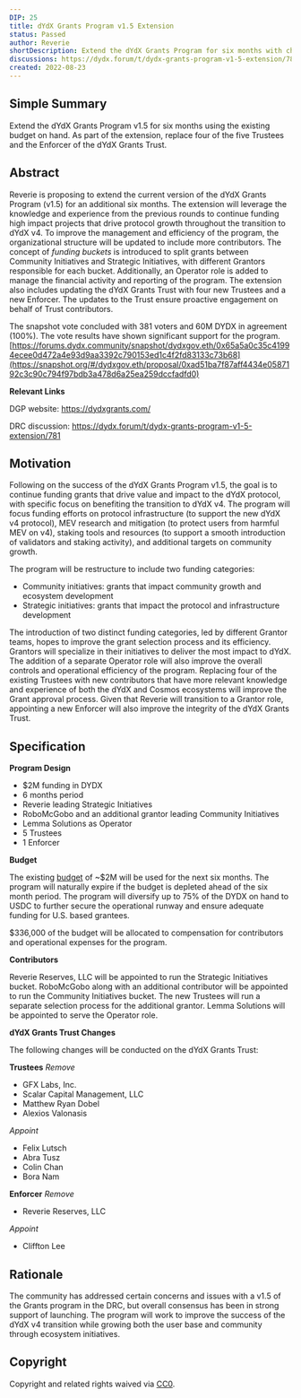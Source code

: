 ```yaml
---
DIP: 25
title: dYdX Grants Program v1.5 Extension
status: Passed
author: Reverie
shortDescription: Extend the dYdX Grants Program for six months with changes to the Trust
discussions: https://dydx.forum/t/dydx-grants-program-v1-5-extension/781
created: 2022-08-23
---
```


## Simple Summary

Extend the dYdX Grants Program v1.5 for six months using the existing budget on hand. As part of the extension, replace four of the five Trustees and the Enforcer of the dYdX Grants Trust.

## Abstract

Reverie is proposing to extend the current version of the dYdX Grants Program (v1.5) for an additional six months.
The extension will leverage the knowledge and experience from the previous rounds to continue funding high impact projects that drive protocol growth throughout the transition to dYdX v4.
To improve the management and efficiency of the program, the organizational structure will be updated to include more contributors. The concept of _funding buckets_ is introduced to split grants between Community Initiatives and Strategic Initiatives, with different Grantors responsible for each bucket. Additionally, an Operator role is added to manage the financial activity and reporting of the program.
The extension also includes updating the dYdX Grants Trust with four new Trustees and a new Enforcer. The updates to the Trust ensure proactive engagement on behalf of Trust contributors.

The snapshot vote concluded with 381 voters and 60M DYDX in agreement (100%). The vote results have shown significant support for the program.
[https://forums.dydx.community/snapshot/dydxgov.eth/0x65a5a0c35c41994ecee0d472a4e93d9aa3392c790153ed1c4f2fd83133c73b68](https://snapshot.org/#/dydxgov.eth/proposal/0xad51ba7f87aff4434e0587192c3c90c794f97bdb3a478d6a25ea259dccfadfd0)

**Relevant Links**

DGP website: https://dydxgrants.com/

DRC discussion: https://dydx.forum/t/dydx-grants-program-v1-5-extension/781

## Motivation

Following on the success of the dYdX Grants Program v1.5, the goal is to continue funding grants that drive value and impact to the dYdX protocol, with specific focus on benefiting the transition to dYdX v4.
The program will focus funding efforts on protocol infrastructure (to support the new dYdX v4 protocol), MEV research and mitigation (to protect users from harmful MEV on v4), staking tools and resources (to support a smooth introduction of validators and staking activity), and additional targets on community growth.

The program will be restructure to include two funding categories:
- Community initiatives: grants that impact community growth and ecosystem development
- Strategic initiatives: grants that impact the protocol and infrastructure development

The introduction of two distinct funding categories, led by different Grantor teams, hopes to improve the grant selection process and its efficiency. Grantors will specialize in their initiatives to deliver the most impact to dYdX.
The addition of a separate Operator role will also improve the overall controls and operational efficiency of the program.
Replacing four of the existing Trustees with new contributors that have more relevant knowledge and experience of both the dYdX and Cosmos ecosystems will improve the Grant approval process. Given that Reverie will transition to a Grantor role, appointing a new Enforcer will also improve the integrity of the dYdX Grants Trust.

## Specification

**Program Design**

* $2M funding in DYDX
* 6 months period
* Reverie leading Strategic Initiatives
* RoboMcGobo and an additional grantor leading Community Initiatives
* Lemma Solutions as Operator
* 5 Trustees
* 1 Enforcer

**Budget**

The existing [budget](https://etherscan.io/address/0xFa3811E5C92358133330f9F787980ba1e8E0D99a) of ~$2M will be used for the next six months. The program will naturally expire if the budget is depleted ahead of the six month period.
The program will diversify up to 75% of the DYDX on hand to USDC to further secure the operational runway and ensure adequate funding for U.S. based grantees.

$336,000 of the budget will be allocated to compensation for contributors and operational expenses for the program.

**Contributors**

Reverie Reserves, LLC will be appointed to run the Strategic Initiatives bucket.
RoboMcGobo along with an additional contributor will be appointed to run the Community Initiatives bucket. The new Trustees will run a separate selection process for the additional grantor.
Lemma Solutions will be appointed to serve the Operator role.

**dYdX Grants Trust Changes**

The following changes will be conducted on the dYdX Grants Trust:

**Trustees**
_Remove_
- GFX Labs, Inc.
- Scalar Capital Management, LLC
- Matthew Ryan Dobel
- Alexios Valonasis

_Appoint_
- Felix Lutsch
- Abra Tusz
- Colin Chan
- Bora Nam

**Enforcer**
_Remove_
- Reverie Reserves, LLC

_Appoint_
- Cliffton Lee

## Rationale

The community has addressed certain concerns and issues with a v1.5 of the Grants program in the DRC, but overall consensus has been in strong support of launching. The program will work to improve the success of the dYdX v4 transition while growing both the user base and community through ecosystem initiatives.

## Copyright

Copyright and related rights waived via [CC0](https://creativecommons.org/publicdomain/zero/1.0/).
